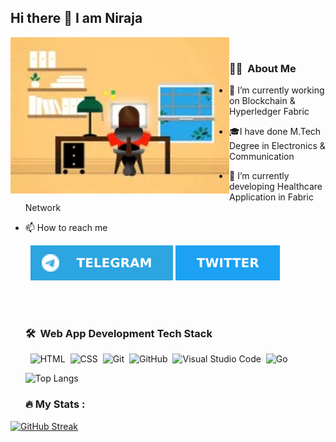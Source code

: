 ## Hi there 👋 I am Niraja

 <img align="left" alt="GIF" src="https://github.com/nirajajshenoy/nirajajshenoy/blob/aea48cba0597c53e3739418c8b3b1b4455822725/images/1.jpg" width="350" height="250" /><br>
  ### 🧑‍💻 &nbsp;About Me <br>

- 🔭 I’m currently working on Blockchain & Hyperledger Fabric
- 🎓I have done M.Tech Degree in Electronics & Communication
- 🌱 I’m currently developing Healthcare Application in Fabric Network
- 📫 How to reach me


  &nbsp; [![Telegram](https://github.com/nirajajshenoy/nirajajshenoy/blob/c84b0976ebd6e0ebd823fb97ed79a133c6c62b50/images/telegram.svg)](https://t.me/nirajajshenoy) [![Twitter](https://github.com/nirajajshenoy/nirajajshenoy/blob/2330576106a9853642c30a030bcb25d2d3f4c8e0/images/twitter.svg)](https://twitter.com/nirajajshenoy)
  
  <br> <br>
  ### 🛠 &nbsp;Web App Development Tech Stack

  &nbsp; ![HTML](https://img.shields.io/badge/-HTML-05122A?style=flat&logo=HTML5)&nbsp;
  ![CSS](https://img.shields.io/badge/-CSS-05122A?style=flat&logo=CSS3&logoColor=1572B6)&nbsp;
  ![Git](https://img.shields.io/badge/-Git-05122A?style=flat&logo=git)&nbsp;
  ![GitHub](https://img.shields.io/badge/-GitHub-05122A?style=flat&logo=github)&nbsp;
  ![Visual Studio Code](https://img.shields.io/badge/-Visual%20Studio%20Code-05122A?style=flat&logo=visual-studio-code&logoColor=007ACC)&nbsp;
  ![Go](https://img.shields.io/badge/-Golang-05122A?style=flat&logo=Go)&nbsp;
  
  
  ![Top Langs](https://github-readme-stats.vercel.app/api/top-langs/?username=nirajajshenoy&layout=compact)
  
  ### :fire: My Stats :
[![GitHub Streak](http://github-readme-streak-stats.herokuapp.com?user=nirajajshenoy&theme=dark&background=000000)](https://git.io/streak-stats)  
